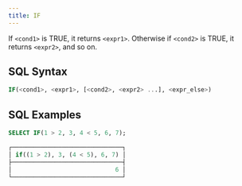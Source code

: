 ```yaml
---
title: IF
---
```


If `<cond1>` is TRUE, it returns `<expr1>`. Otherwise if `<cond2>` is TRUE, it returns `<expr2>`, and so on.

## SQL Syntax

```sql
IF(<cond1>, <expr1>, [<cond2>, <expr2> ...], <expr_else>)
```

## SQL Examples

```sql
SELECT IF(1 > 2, 3, 4 < 5, 6, 7);

┌───────────────────────────────┐
│ if((1 > 2), 3, (4 < 5), 6, 7) │
├───────────────────────────────┤
│                             6 │
└───────────────────────────────┘
```